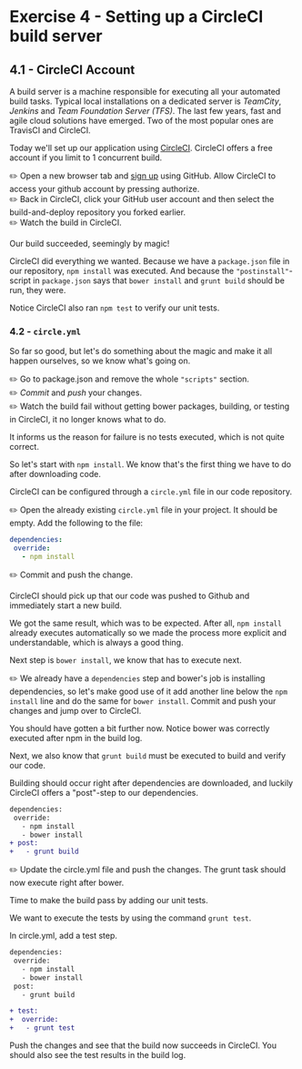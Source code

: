 # Exercise 4 - Setting up a CircleCI build server

## 4.1 - CircleCI Account
A build server is a machine responsible for executing all your automated build tasks.
Typical local installations on a dedicated server is _TeamCity_, _Jenkins_ and _Team Foundation Server (TFS)_.
The last few years, fast and agile cloud solutions have emerged. Two of the most popular ones are TravisCI and CircleCI.

Today we'll set up our application using [CircleCI](https://circleci.com/). CircleCI offers a free account if you limit to 1 concurrent build.

:pencil2: Open a new browser tab and [sign up](https://circleci.com/signup/) using GitHub. Allow CircleCI to access your github account by pressing authorize.  
:pencil2: Back in CircleCI, click your GitHub user account and then select the build-and-deploy repository you forked earlier.  
:pencil2: Watch the build in CircleCI.  

Our build succeeded, seemingly by magic!

CircleCI did everything we wanted. Because we have a `package.json` file in our repository, `npm install` was executed. And because the `"postinstall"`-script in `package.json` says that `bower install` and `grunt build` should be run, they were.

Notice CircleCI also ran `npm test` to verify our unit tests.

### 4.2 - `circle.yml`
So far so good, but let's do something about the magic and make it all happen ourselves, so we know what's going on.

:pencil2: Go to package.json and remove the whole `"scripts"` section.  
:pencil2: _Commit_ and _push_ your changes.  
:pencil2: Watch the build fail without getting bower packages, building, or testing in CircleCI, it no longer knows what to do.  

It informs us the reason for failure is no tests executed, which is not quite correct.

So let's start with `npm install`. We know that's the first thing we have to do after downloading code.

CircleCI can be configured through a `circle.yml` file in our code repository.

:pencil2: Open the already existing `circle.yml` file in your project. It should be empty. Add the following to the file:

```yml
dependencies:
 override:
   - npm install
```

:pencil2: Commit and push the change.

CircleCI should pick up that our code was pushed to Github and immediately start a new build.

We got the same result, which was to be expected. After all, `npm install` already executes automatically so we made the process more explicit and understandable, which is always a good thing.

Next step is `bower install`, we know that has to execute next.

:pencil2: We already have a `dependencies` step and bower's job is installing dependencies, so let's make good use of it add another line below the `npm install` line and do the same for `bower install`. Commit and push your changes and jump over to CircleCI.

You should have gotten a bit further now. Notice bower was correctly executed after npm in the build log.

Next, we also know that `grunt build` must be executed to build and verify our code.

Building should occur right after dependencies are downloaded, and luckily CircleCI offers a "post"-step to our dependencies.

```diff
dependencies:
 override:
   - npm install
   - bower install
+ post:
+   - grunt build
```

:pencil2: Update the circle.yml file and push the changes. The grunt task should now execute right after bower.

Time to make the build pass by adding our unit tests.

We want to execute the tests by using the command `grunt test`.

In circle.yml, add a test step.

```diff
dependencies:
 override:
   - npm install
   - bower install
 post:
   - grunt build

+ test:
+  override:
+   - grunt test
```

Push the changes and see that the build now succeeds in CircleCI. You should also see the test results in the build log.
